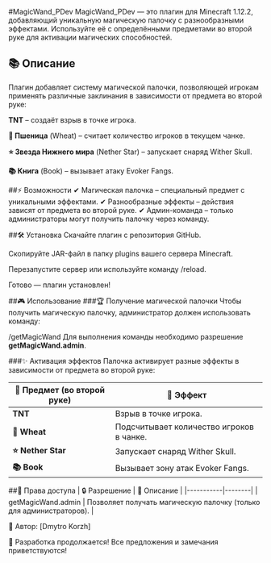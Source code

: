 #MagicWand_PDev
MagicWand_PDev — это плагин для Minecraft 1.12.2, добавляющий уникальную магическую палочку с разнообразными эффектами. Используйте её с определёнными предметами во второй руке для активации магических способностей.

## 📚 Описание
Плагин добавляет систему магической палочки, позволяющей игрокам применять различные заклинания в зависимости от предмета во второй руке:

**TNT** – создаёт взрыв в точке игрока.

**🌾 Пшеница** (Wheat) – считает количество игроков в текущем чанке.

**⭐ Звезда Нижнего мира** (Nether Star) – запускает снаряд Wither Skull.

**📚 Книга** (Book) – вызывает атаку Evoker Fangs.

##⚡ Возможности
✔ Магическая палочка – специальный предмет с уникальными эффектами.
✔ Разнообразные эффекты – действия зависят от предмета во второй руке.
✔ Админ-команда – только администраторы могут получить палочку через команду.

##🛠 Установка
Скачайте плагин с репозитория GitHub.

Скопируйте JAR-файл в папку plugins вашего сервера Minecraft.

Перезапустите сервер или используйте команду /reload.

Готово — плагин установлен!

##🎮 Использование
###🏆 Получение магической палочки
Чтобы получить магическую палочку, администратор должен использовать команду:

/getMagicWand
Для выполнения команды необходимо разрешение **getMagicWand.admin**.

###✨ Активация эффектов
Палочка активирует разные эффекты в зависимости от предмета во второй руке:

| 🎢 Предмет (во второй руке) | 🎉 Эффект |
|-----------------|--------------------------------|
| **TNT** | Взрыв в точке игрока.         |
| **🌾 Wheat** | Подсчитывает количество игроков в чанке. |
| **⭐ Nether Star** | Запускает снаряд Wither Skull. |
| **📚 Book** | Вызывает зону атак Evoker Fangs. |

##🔑 Права доступа
| 🔒 Разрешение | 📌 Описание |
|-----------|--------|
| getMagicWand.admin | Позволяет получать магическую палочку (только для администраторов). |

📌 Автор: [Dmytro Korzh]

🚀 Разработка продолжается! Все предложения и замечания приветствуются!

